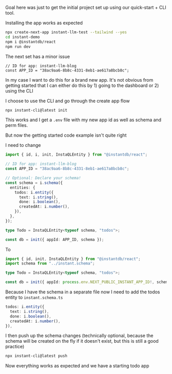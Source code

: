 Goal here was just to get the initial project set up using our quick-start + CLI
tool.

Installing the app works as expected

```bash
npx create-next-app instant-llm-test --tailwind --yes
cd instant-demo
npm i @instantdb/react
npm run dev
```

The next set has a minor issue

```
// ID for app: instant-llm-blog
const APP_ID = "38ac9aa6-8b8c-4331-8eb1-ae617a8bcb8c";
```

In my case I want to do this for a brand new app. It's not obvious from getting
started that I can either do this by 1) going to the dashboard or 2) using the
CLI

I choose to use the CLI and go through the create app flow

```bash
npx instant-cli@latest init
```

This works and I get a `.env` file with my new app id as well as schema and perm
files.

But now the getting started code example isn't quite right

I need to change

```typescript
import { id, i, init, InstaQLEntity } from "@instantdb/react";

// ID for app: instant-llm-blog
const APP_ID = "38ac9aa6-8b8c-4331-8eb1-ae617a8bcb8c";

// Optional: Declare your schema!
const schema = i.schema({
  entities: {
    todos: i.entity({
      text: i.string(),
      done: i.boolean(),
      createdAt: i.number(),
    }),
  },
});

type Todo = InstaQLEntity<typeof schema, "todos">;

const db = init({ appId: APP_ID, schema });
```

To

```typescript
import { id, init, InstaQLEntity } from "@instantdb/react";
import schema from "../instant.schema";

type Todo = InstaQLEntity<typeof schema, "todos">;

const db = init({ appId: process.env.NEXT_PUBLIC_INSTANT_APP_ID!, schema });
```

Because I have the schema in a separate file now I need to add the todos entity
to `instant.schema.ts`

```typescript
todos: i.entity({
  text: i.string(),
  done: i.boolean(),
  createdAt: i.number(),
}),
```

I then push up the schema changes (technically optional, because the schema will
be created on the fly if it doesn't exist, but this is still a good practice)

```bash
npx instant-cli@latest push
```

Now everything works as expected and we have a starting todo app
